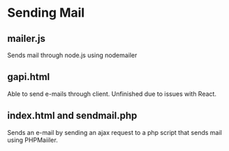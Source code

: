 # Sending Mail

## mailer.js
Sends mail through node.js using nodemailer

## gapi.html
Able to send e-mails through client. Unfinished due to issues with React.

## index.html and sendmail.php
Sends an e-mail by sending an ajax request to a php script that sends mail using PHPMaiiler.